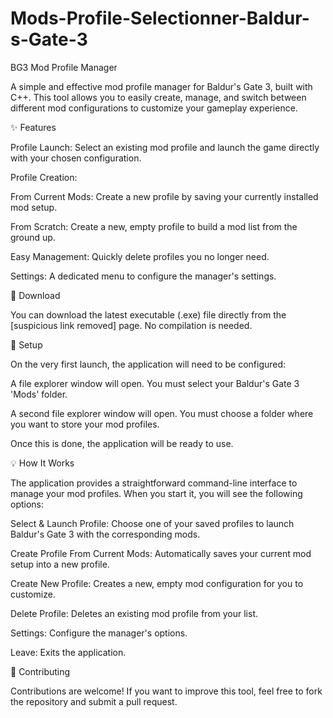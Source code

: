 # Mods-Profile-Selectionner-Baldur-s-Gate-3
BG3 Mod Profile Manager

A simple and effective mod profile manager for Baldur's Gate 3, built with C++. This tool allows you to easily create, manage, and switch between different mod configurations to customize your gameplay experience.

✨ Features

Profile Launch: Select an existing mod profile and launch the game directly with your chosen configuration.

Profile Creation:

From Current Mods: Create a new profile by saving your currently installed mod setup.

From Scratch: Create a new, empty profile to build a mod list from the ground up.

Easy Management: Quickly delete profiles you no longer need.

Settings: A dedicated menu to configure the manager's settings.

🚀 Download

You can download the latest executable (.exe) file directly from the [suspicious link removed] page. No compilation is needed.

🔧 Setup

On the very first launch, the application will need to be configured:

A file explorer window will open. You must select your Baldur's Gate 3 'Mods' folder.

A second file explorer window will open. You must choose a folder where you want to store your mod profiles.

Once this is done, the application will be ready to use.

💡 How It Works

The application provides a straightforward command-line interface to manage your mod profiles. When you start it, you will see the following options:

Select & Launch Profile: Choose one of your saved profiles to launch Baldur's Gate 3 with the corresponding mods.

Create Profile From Current Mods: Automatically saves your current mod setup into a new profile.

Create New Profile: Creates a new, empty mod configuration for you to customize.

Delete Profile: Deletes an existing mod profile from your list.

Settings: Configure the manager's options.

Leave: Exits the application.

🤝 Contributing

Contributions are welcome! If you want to improve this tool, feel free to fork the repository and submit a pull request.
